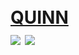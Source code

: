 <h1 algith="center">
  <br>
  <a href="https://qwn3.github.io">QUINN</a>
  <br>
  <img src="https://img.shields.io/badge/QUINN-Intelligence-yellow">
  <img src="https://img.shields.io/badge/-Quantum%20Network%20Operator-blue">
</h1>
